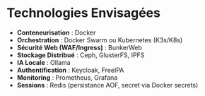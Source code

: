 # Technologies Envisagées

- **Conteneurisation** : Docker
- **Orchestration** : Docker Swarm ou Kubernetes (K3s/K8s)
- **Sécurité Web (WAF/Ingress)** : BunkerWeb
- **Stockage Distribué** : Ceph, GlusterFS, IPFS
- **IA Locale** : Ollama
- **Authentification** : Keycloak, FreeIPA
- **Monitoring** : Prometheus, Grafana
- **Sessions** : Redis (persistance AOF, secret via Docker secrets)
